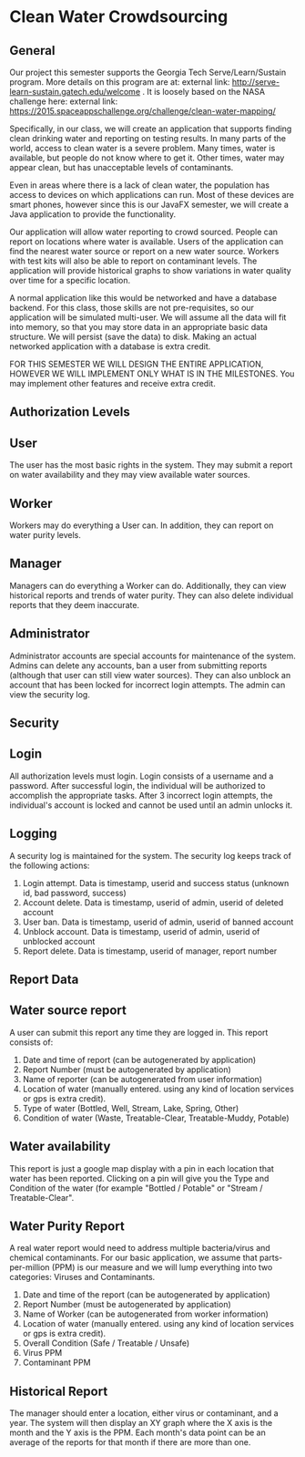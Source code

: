 # Clean Water Crowdsourcing
## General
Our project this semester supports the Georgia Tech Serve/Learn/Sustain program. More details on this program are at: external link: http://serve-learn-sustain.gatech.edu/welcome . It is loosely based on the NASA challenge here: external link: https://2015.spaceappschallenge.org/challenge/clean-water-mapping/

Specifically, in our class, we will create an application that supports finding clean drinking water and reporting on testing results. In many parts of the world, access to clean water is a severe problem. Many times, water is available, but people do not know where to get it. Other times, water may appear clean, but has unacceptable levels of contaminants.

Even in areas where there is a lack of clean water, the population has access to devices on which applications can run. Most of these devices are smart phones, however since this is our JavaFX semester, we will create a Java application to provide the functionality.

Our application will allow water reporting to crowd sourced. People can report on locations where water is available. Users of the application can find the nearest water source or report on a new water source. Workers with test kits will also be able to report on contaminant levels. The application will provide historical graphs to show variations in water quality over time for a specific location.

A normal application like this would be networked and have a database backend. For this class, those skills are not pre-requisites, so our application will be simulated multi-user. We will assume all the data will fit into memory, so that you may store data in an appropriate basic data structure. We will persist (save the data) to disk. Making an actual networked application with a database is extra credit.

FOR THIS SEMESTER WE WILL DESIGN THE ENTIRE APPLICATION, HOWEVER WE WILL IMPLEMENT ONLY WHAT IS IN THE MILESTONES. You may implement other features and receive extra credit.

## Authorization Levels
## User
The user has the most basic rights in the system. They may submit a report on water availability and they may view available water sources.

## Worker
Workers may do everything a User can. In addition, they can report on water purity levels.

## Manager
Managers can do everything a Worker can do. Additionally, they can view historical reports and trends of water purity. They can also delete individual reports that they deem inaccurate.

## Administrator
Administrator accounts are special accounts for maintenance of the system. Admins can delete any accounts, ban a user from submitting reports (although that user can still view water sources). They can also unblock an account that has been locked for incorrect login attempts. The admin can view the security log.

## Security
## Login
All authorization levels must login. Login consists of a username and a password. After successful login, the individual will be authorized to accomplish the appropriate tasks. After 3 incorrect login attempts, the individual's account is locked and cannot be used until an admin unlocks it.

## Logging
A security log is maintained for the system. The security log keeps track of the following actions:

1. Login attempt. Data is timestamp, userid and success status (unknown id, bad password, success)
2. Account delete. Data is timestamp, userid of admin, userid of deleted account
3. User ban. Data is timestamp, userid of admin, userid of banned account
4. Unblock account. Data is timestamp, userid of admin, userid of unblocked account
5. Report delete. Data is timestamp, userid of manager, report number

## Report Data
## Water source report
A user can submit this report any time they are logged in. This report consists of:

1. Date and time of report (can be autogenerated by application)
2. Report Number (must be autogenerated by application)
3. Name of reporter (can be autogenerated from user information)
4. Location of water (manually entered. using any kind of location services or gps is extra credit).
5. Type of water (Bottled, Well, Stream, Lake, Spring, Other)
6. Condition of water (Waste, Treatable-Clear, Treatable-Muddy, Potable)

## Water availability
This report is just a google map display with a pin in each location that water has been reported. Clicking on a pin will give you the Type and Condition of the water (for example "Bottled / Potable" or "Stream / Treatable-Clear".

## Water Purity Report
A real water report would need to address multiple bacteria/virus and chemical contaminants. For our basic application, we assume that parts-per-million (PPM) is our measure and we will lump everything into two categories: Viruses and Contaminants.

1. Date and time of the report (can be autogenerated by application)
2. Report Number (must be autogenerated by application)
3. Name of Worker (can be autogenerated from worker information)
4. Location of water (manually entered. using any kind of location services or gps is extra credit).
5. Overall Condition (Safe / Treatable / Unsafe)
6. Virus PPM
7. Contaminant PPM

## Historical Report
The manager should enter a location, either virus or contaminant, and a year. The system will then display an XY graph where the X axis is the month and the Y axis is the PPM. Each month's data point can be an average of the reports for that month if there are more than one.
